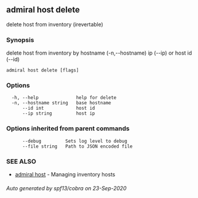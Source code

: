 ## admiral host delete

delete host from inventory (irevertable)

### Synopsis

delete host from inventory by hostname (-n,--hostname) ip (--ip) or host id (--id)

```
admiral host delete [flags]
```

### Options

```
  -h, --help              help for delete
  -n, --hostname string   base hostname
      --id int            host id
      --ip string         host ip
```

### Options inherited from parent commands

```
      --debug         Sets log level to debug
      --file string   Path to JSON encoded file
```

### SEE ALSO

* [admiral host](admiral_host.md)	 - Managing inventory hosts

###### Auto generated by spf13/cobra on 23-Sep-2020
